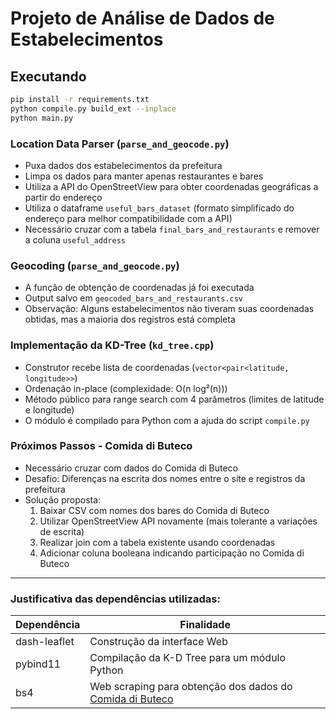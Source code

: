 # Projeto de Análise de Dados de Estabelecimentos

## Executando
```bash
pip install -r requirements.txt
python compile.py build_ext --inplace
python main.py
```

### Location Data Parser (`parse_and_geocode.py`)
- Puxa dados dos estabelecimentos da prefeitura
- Limpa os dados para manter apenas restaurantes e bares
- Utiliza a API do OpenStreetView para obter coordenadas geográficas a partir do endereço
- Utiliza o dataframe `useful_bars_dataset` (formato simplificado do endereço para melhor compatibilidade com a API)
- Necessário cruzar com a tabela `final_bars_and_restaurants` e remover a coluna `useful_address`

### Geocoding (`parse_and_geocode.py`)
- A função de obtenção de coordenadas já foi executada
- Output salvo em `geocoded_bars_and_restaurants.csv`
- Observação: Alguns estabelecimentos não tiveram suas coordenadas obtidas, mas a maioria dos registros está completa

### Implementação da KD-Tree (`kd_tree.cpp`)
- Construtor recebe lista de coordenadas (`vector<pair<latitude, longitude>>`)
- Ordenação in-place (complexidade: O(n log²(n)))
- Método público para range search com 4 parâmetros (limites de latitude e longitude)
- O módulo é compilado para Python com a ajuda do script `compile.py`

### Próximos Passos - Comida di Buteco
- Necessário cruzar com dados do Comida di Buteco
- Desafio: Diferenças na escrita dos nomes entre o site e registros da prefeitura
- Solução proposta:
  1. Baixar CSV com nomes dos bares do Comida di Buteco
  2. Utilizar OpenStreetView API novamente (mais tolerante a variações de escrita)
  3. Realizar join com a tabela existente usando coordenadas
  4. Adicionar coluna booleana indicando participação no Comida di Buteco

-----

### Justificativa das dependências utilizadas:
| Dependência | Finalidade |
| --- | --- |
| dash-leaflet | Construção da interface Web |
| pybind11 | Compilação da K-D Tree para um módulo Python |
| bs4 | Web scraping para obtenção dos dados do [Comida di Buteco](https://comidadibuteco.com.br) |
